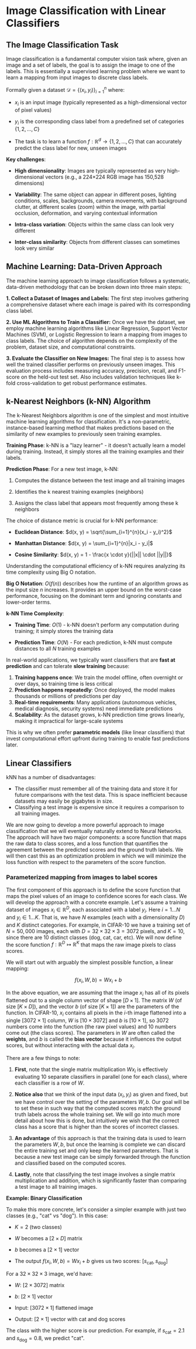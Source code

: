 # Image Classification with Linear Classifiers

## The Image Classification Task

Image classification is a fundamental computer vision task where, given an image and a set of labels, the goal is to assign the image to one of the labels. This is essentially a supervised learning problem where we want to learn a mapping from input images to discrete class labels.

Formally given a dataset $\mathcal{D} = \{(x_i, y_i)\}_{i=1}^n$ where:

- $x_i$ is an input image (typically represented as a high-dimensional vector of pixel values)

- $y_i$ is the corresponding class label from a predefined set of categories $\{1, 2, \ldots, C\}$

- The task is to learn a function $f: \mathbb{R}^d \rightarrow \{1, 2, \ldots, C\}$ that can accurately predict the class label for new, unseen images

**Key challenges**:

- **High dimensionality**: Images are typically represented as very high-dimensional vectors (e.g., a 224×224 RGB image has 150,528 dimensions)

- **Variability**: The same object can appear in different poses, lighting conditions, scales, backgrounds, camera movements, with background clutter, at different scales (zoom) within the image, with partial occlusion, deformation, and varying contextual information

- **Intra-class variation**: Objects within the same class can look very different

- **Inter-class similarity**: Objects from different classes can sometimes look very similar

## Machine Learning: Data-Driven Approach

The machine learning approach to image classification follows a systematic, data-driven methodology that can be broken down into three main steps:

**1. Collect a Dataset of Images and Labels:** The first step involves gathering a comprehensive dataset where each image is paired with its corresponding class label.

**2. Use ML Algorithms to Train a Classifier:** Once we have the dataset, we employ machine learning algorithms like Linear Regression, Support Vector Machines (SVM), or Logistic Regression to learn a mapping from images to class labels. The choice of algorithm depends on the complexity of the problem, dataset size, and computational constraints. 

**3. Evaluate the Classifier on New Images:** The final step is to assess how well the trained classifier performs on previously unseen images. This evaluation process includes measuring accuracy, precision, recall, and F1-score on the held-out test set. Also includes validation techniques like k-fold cross-validation to get robust performance estimates.

## k-Nearest Neighbors (k-NN) Algorithm

The k-Nearest Neighbors algorithm is one of the simplest and most intuitive machine learning algorithms for classification. It's a non-parametric, instance-based learning method that makes predictions based on the similarity of new examples to previously seen training examples.

**Training Phase**: k-NN is a "lazy learner" - it doesn't actually learn a model during training. Instead, it simply stores all the training examples and their labels.

**Prediction Phase**: For a new test image, k-NN:

1. Computes the distance between the test image and all training images

2. Identifies the k nearest training examples (neighbors)

3. Assigns the class label that appears most frequently among these k neighbors

The choice of distance metric is crucial for k-NN performance:

- **Euclidean Distance**: $d(x, y) = \sqrt{\sum_{i=1}^{n}(x_i - y_i)^2}$

- **Manhattan Distance**: $d(x, y) = \sum_{i=1}^{n}|x_i - y_i|$

- **Cosine Similarity**: $d(x, y) = 1 - \frac{x \cdot y}{||x|| \cdot ||y||}$

Understanding the computational efficiency of k-NN requires analyzing its time complexity using Big O notation.

**Big O Notation**: $O(f(n))$ describes how the runtime of an algorithm grows as the input size $n$ increases. It provides an upper bound on the worst-case performance, focusing on the dominant term and ignoring constants and lower-order terms.

**k-NN Time Complexity**:

- **Training Time**: $O(1)$ - k-NN doesn't perform any computation during training; it simply stores the training data

- **Prediction Time**: $O(N)$ - For each prediction, k-NN must compute distances to all $N$ training examples

In real-world applications, we typically want classifiers that are **fast at prediction** and can tolerate **slow training** because:

1. **Training happens once**: We train the model offline, often overnight or over days, so training time is less critical
2. **Prediction happens repeatedly**: Once deployed, the model makes thousands or millions of predictions per day
3. **Real-time requirements**: Many applications (autonomous vehicles, medical diagnosis, security systems) need immediate predictions
4. **Scalability**: As the dataset grows, k-NN prediction time grows linearly, making it impractical for large-scale systems

This is why we often prefer **parametric models** (like linear classifiers) that invest computational effort upfront during training to enable fast predictions later.

## Linear Classifiers

kNN has a number of disadvantages:

- The classifier must remember all of the training data and store it for future comparisons with the test data. This is space inefficient because datasets may easily be gigabytes in size.
- Classifying a test image is expensive since it requires a comparison to all training images.

We are now going to develop a more powerful approach to image classification that we will eventually naturally extend to Neural Networks. The approach will have two major components: a score function that maps the raw data to class scores, and a loss function that quantifies the agreement between the predicted scores and the ground truth labels. We will then cast this as an optimization problem in which we will minimize the loss function with respect to the parameters of the score function.

### Parameterized mapping from images to label scores

The first component of this approach is to define the score function that maps the pixel values of an image to confidence scores for each class. We will develop the approach with a concrete example. Let's assume a training dataset of images $x_i \in \mathbb{R}^D$, each associated with a label $y_i$. Here $i = 1 \ldots N$ and $y_i \in 1 \ldots K$. That is, we have $N$ examples (each with a dimensionality $D$) and $K$ distinct categories. For example, in CIFAR-10 we have a training set of $N = 50,000$ images, each with $D = 32 \times 32 \times 3 = 3072$ pixels, and $K = 10$, since there are 10 distinct classes (dog, cat, car, etc). We will now define the score function $f: \mathbb{R}^D \mapsto \mathbb{R}^K$ that maps the raw image pixels to class scores.

We will start out with arguably the simplest possible function, a linear mapping:

$$f(x_i, W, b) = Wx_i + b$$

In the above equation, we are assuming that the image $x_i$ has all of its pixels flattened out to a single column vector of shape $[D \times 1]$. The matrix $W$ (of size $[K \times D]$), and the vector $b$ (of size $[K \times 1]$) are the parameters of the function. In CIFAR-10, $x_i$ contains all pixels in the $i$-th image flattened into a single $[3072 \times 1]$ column, $W$ is $[10 \times 3072]$ and $b$ is $[10 \times 1]$, so 3072 numbers come into the function (the raw pixel values) and 10 numbers come out (the class scores). The parameters in $W$ are often called the **weights**, and $b$ is called the **bias vector** because it influences the output scores, but without interacting with the actual data $x_i$.

There are a few things to note:

1. **First**, note that the single matrix multiplication $Wx_i$ is effectively evaluating 10 separate classifiers in parallel (one for each class), where each classifier is a row of $W$.

2. **Notice also** that we think of the input data $(x_i, y_i)$ as given and fixed, but we have control over the setting of the parameters $W, b$. Our goal will be to set these in such way that the computed scores match the ground truth labels across the whole training set. We will go into much more detail about how this is done, but intuitively we wish that the correct class has a score that is higher than the scores of incorrect classes.

3. **An advantage** of this approach is that the training data is used to learn the parameters $W, b$, but once the learning is complete we can discard the entire training set and only keep the learned parameters. That is because a new test image can be simply forwarded through the function and classified based on the computed scores.

4. **Lastly**, note that classifying the test image involves a single matrix multiplication and addition, which is significantly faster than comparing a test image to all training images.

**Example: Binary Classification**

To make this more concrete, let's consider a simpler example with just two classes (e.g., "cat" vs "dog"). In this case:

- $K = 2$ (two classes)

- $W$ becomes a $[2 \times D]$ matrix

- $b$ becomes a $[2 \times 1]$ vector

- The output $f(x_i, W, b) = Wx_i + b$ gives us two scores: $[s_{\text{cat}}, s_{\text{dog}}]$

For a $32 \times 32 \times 3$ image, we'd have:

- $W$: $[2 \times 3072]$ matrix

- $b$: $[2 \times 1]$ vector  

- Input: $[3072 \times 1]$ flattened image

- Output: $[2 \times 1]$ vector with cat and dog scores

The class with the higher score is our prediction. For example, if $s_{\text{cat}} = 2.1$ and $s_{\text{dog}} = 0.8$, we predict "cat".